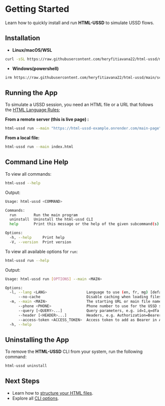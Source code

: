 # Getting Started

Learn how to quickly install and run **HTML-USSD** to simulate USSD flows.

## Installation

- **Linux/macOS/WSL**

```bash
curl -sSL https://raw.githubusercontent.com/heryfitiavana22/html-ussd/main/scripts/install.sh | bash
```

- **Windows(powershell)**

```bash
irm https://raw.githubusercontent.com/heryfitiavana22/html-ussd/main/scripts/install.bat | iex
```

## Running the App

To simulate a USSD session, you need an HTML file or a URL that follows the [HTML Language Rules](./html-rules);

**From a remote server (this is live page) :**

```bash
html-ussd run --main "https://html-ussd-example.onrender.com/main-page"
```

**From a local file:**

```bash
html-ussd run --main index.html
```

## Command Line Help

To view all commands:

```bash
html-ussd --help
```

Output:

```bash
Usage: html-ussd <COMMAND>

Commands:
  run        Run the main program
  uninstall  Uninstall the html-ussd CLI
  help       Print this message or the help of the given subcommand(s)

Options:
  -h, --help     Print help
  -V, --version  Print version
```

To view all available options for `run`:

```bash
html-ussd run --help
```

Output:

```bash
Usage: html-ussd run [OPTIONS] --main <MAIN>

Options:
  -l, --lang <LANG>                  Language to use (en, fr, mg) [default: en]
      --no-cache                     Disable caching when loading files from disk or server
  -m, --main <MAIN>                  The starting URL or main file name (e.g. http://localhost:8888 or index.html)
      --phone <PHONE>                Phone number to use for the USSD session [default: 0312345678]
      --query [<QUERY>...]           Query parameters, e.g. id=1,q=dfa
      --header [<HEADER>...]         Headers, e.g. Authorization=Bearer123
      --access-token <ACCESS_TOKEN>  Access token to add as Bearer in Authorization header
  -h, --help
```

## Uninstalling the App

To remove the **HTML-USSD** CLI from your system, run the following command:

```bash
html-ussd uninstall
``` 

## Next Steps

- Learn how to [structure your HTML files](./html-rules).
- Explore all [CLI options](./getting-started).
